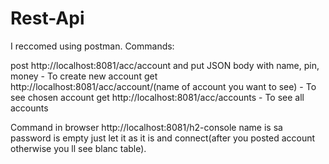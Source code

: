 # Rest-Api
 I reccomed using postman.
 Commands:
 
 post http://localhost:8081/acc/account and put JSON body with name, pin, money - To create new account
           get  http://localhost:8081/acc/account/(name of account you want to see) - To see chosen account
           get  http://localhost:8081/acc/accounts - To see all accounts


Command in browser http://localhost:8081/h2-console name is sa password is empty just let it as it is and connect(after you posted account otherwise you ll see blanc table).
           

